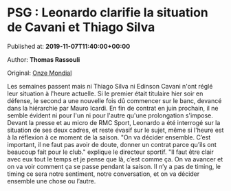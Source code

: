 
# PSG : Leonardo clarifie la situation de Cavani et Thiago Silva

Published at: **2019-11-07T11:40:00+00:00**

Author: **Thomas Rassouli**

Original: [Onze Mondial](http://www.onzemondial.com/ligue-1/2019-2020/psg-leonardo-clarifie-la-situation-de-cavani-et-thiago-silva-201866)

Les semaines passent mais ni Thiago Silva ni Edinson Cavani n'ont réglé leur situation à l'heure actuelle. Si le premier était titulaire hier soir en défense, le second a une nouvelle fois dû commencer sur le banc, devancé dans la hiérarchie par Mauro Icardi. En fin de contrat en juin prochain, il ne semble évident ni pour l'un ni pour l'autre qu'une prolongation s'impose. 
Devant la presse et au micro de RMC Sport, Leonardo a été interrogé sur la situation de ses deux cadres, et reste évasif sur le sujet, même si l'heure est à la réflexion à ce moment de la saison.
"On va décider ensemble. C’est important, il ne faut pas avoir de doute, donner un contrat parce qu’ils ont beaucoup fait pour le club." explique le directeur sportif. "Il faut être clair avec eux tout le temps et je pense que là, c’est comme ça. On va avancer et on va voir comment ça se passe pendant la saison. Il n’y a pas de timing, le timing ce sera notre sentiment, notre conversation, et on va décider ensemble une chose ou l’autre.
